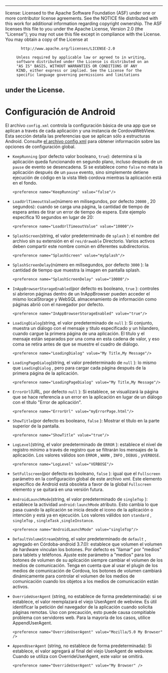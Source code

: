 * * *

license: Licensed to the Apache Software Foundation (ASF) under one or more contributor license agreements. See the NOTICE file distributed with this work for additional information regarding copyright ownership. The ASF licenses this file to you under the Apache License, Version 2.0 (the "License"); you may not use this file except in compliance with the License. You may obtain a copy of the License at

           http://www.apache.org/licenses/LICENSE-2.0
    
         Unless required by applicable law or agreed to in writing,
         software distributed under the License is distributed on an
         "AS IS" BASIS, WITHOUT WARRANTIES OR CONDITIONS OF ANY
         KIND, either express or implied. See the License for the
         specific language governing permissions and limitations
    

## under the License.

# Configuración de Android

El archivo `config.xml` controla la configuración básica de una app que se aplican a través de cada aplicación y una instancia de CordovaWebView. Esta sección detalla las preferencias que se aplican sólo a estructuras Android. Consulte [el archivo config.xml][1] para obtener información sobre las opciones de configuración global.

 [1]: config_ref_index.md.html#The%20config.xml%20File

*   `KeepRunning` (por defecto valor booleano, `true`): determina si la aplicación queda funcionando en segundo plano, incluso después de un `pause` de evento se desencadena. Si se establece como `false` no mata la aplicación después de un `pause` evento, sino simplemente detiene ejecución de código en la vista Web cordova mientras la aplicación está en el fondo.
    
        <preference name="KeepRunning" value="false"/>
        

*   `LoadUrlTimeoutValue`(número en milisegundos, por defecto `20000` , 20 segundos): cuando se carga una página, la cantidad de tiempo de espera antes de tirar un error de tiempo de espera. Este ejemplo especifica 10 segundos en lugar de 20:
    
        <preference name="LoadUrlTimeoutValue" value="10000"/>
        

*   `SplashScreen`(string, el valor predeterminado de `splash` ): el nombre del archivo sin su extensión en el `res/drawable` Directorio. Varios activos deben compartir este nombre común en diferentes subdirectorios.
    
        <preference name="SplashScreen" value="mySplash"/>
        

*   `SplashScreenDelay`(número en milisegundos, por defecto `3000` ): la cantidad de tiempo que muestra la imagen en pantalla splash.
    
        <preference name="SplashScreenDelay" value="10000"/>
        

*   `InAppBrowserStorageEnabled`(por defecto es booleano, `true` ): controles si abrieron páginas dentro de un InAppBrowser pueden acceder el mismo localStorage y WebSQL almacenamiento de información como páginas abrió con el navegador por defecto.
    
        <preference name="InAppBrowserStorageEnabled" value="true"/>
        

*   `LoadingDialog`(string, el valor predeterminado de `null` ): Si conjunto, muestra un diálogo con el mensaje y título especificado y un hilandero, cuando cargue la primera página de una aplicación. El título y el mensaje están separados por una coma en esta cadena de valor, y eso coma se retira antes de que se muestre el cuadro de diálogo.
    
        <preference name="LoadingDialog" value="My Title,My Message"/>
        

*   `LoadingPageDialog`(string, el valor predeterminado de `null` ): lo mismo que `LoadingDialog` , pero para cargar cada página después de la primera página de la aplicación.
    
        <preference name="LoadingPageDialog" value="My Title,My Message"/>
        

*   `ErrorUrl`(URL, por defecto `null` ): Si establece, se visualizará la página que se hace referencia a un error en la aplicación en lugar de un diálogo con el título "Error de aplicación".
    
        <preference name="ErrorUrl" value="myErrorPage.html"/>
        

*   `ShowTitle`(por defecto es booleano, `false` ): Mostrar el título en la parte superior de la pantalla.
    
        <preference name="ShowTitle" value="true"/>
        

*   `LogLevel`(string, el valor predeterminado de `ERROR` ): establece el nivel de registro mínimo a través de registro que se filtrarán los mensajes de la aplicación. Los valores válidos son `ERROR` , `WARN` , `INFO` , `DEBUG` , y`VERBOSE`.
    
        <preference name="LogLevel" value="VERBOSE"/>
        

*   `SetFullscreen`(por defecto es booleano, `false` ): igual que el `Fullscreen` parámetro en la configuración global de este archivo xml. Este elemento específico de Android está obsoleta a favor de la global `Fullscreen` elemento y se quitará en una versión futura.

*   `AndroidLaunchMode`(string, el valor predeterminado de `singleTop` ): establece la actividad `android:launchMode` atributo. Esto cambia lo que pasa cuando la aplicación se inicia desde el icono de la aplicación o intención y está ya en ejecución. Los valores válidos son `standard` , `singleTop` , `singleTask` ,`singleInstance`.
    
        <preference name="AndroidLaunchMode" value="singleTop"/>
        

*   `DefaultVolumeStream`(string, el valor predeterminado de `default` , agregado en Córdoba-android 3.7.0): establece que volumen el volumen de hardware vinculan los botones. Por defecto es "llamar" por "medios" para tablets y teléfonos. Ajuste este parámetro a "medios" para los botones de volumen de su aplicación siempre cambiar el volumen de los medios de comunicación. Tenga en cuenta que al usar el plugin de los medios de comunicación de Cordova, los botones de volumen cambiará dinámicamente para controlar el volumen de los medios de comunicación cuando los objetos a los medios de comunicación están activos.

*   `OverrideUserAgent` (string, no establece de forma predeterminada): si se establece, el valor reemplazará el viejo UserAgent de webview. Es útil identificar la petición del navegador de la aplicación cuando solicita páginas remotas. Uso con precaución, esto puede causa compitiable problema con servidores web. Para la mayoría de los casos, utilice AppendUserAgent.
    
        <preference name="OverrideUserAgent" value="Mozilla/5.0 My Browser" />
        

*   `AppendUserAgent` (string, no establece de forma predeterminada): Si establece, el valor agregará al final del viejo UserAgent de webview. Cuando se utiliza con OverrideUserAgent, este valor se omitirá.
    
        <preference name="OverrideUserAgent" value="My Browser" />